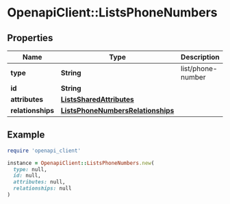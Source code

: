 # OpenapiClient::ListsPhoneNumbers

## Properties

| Name | Type | Description | Notes |
| ---- | ---- | ----------- | ----- |
| **type** | **String** | list/phone-number | [optional] |
| **id** | **String** |  | [optional] |
| **attributes** | [**ListsSharedAttributes**](ListsSharedAttributes.md) |  | [optional] |
| **relationships** | [**ListsPhoneNumbersRelationships**](ListsPhoneNumbersRelationships.md) |  | [optional] |

## Example

```ruby
require 'openapi_client'

instance = OpenapiClient::ListsPhoneNumbers.new(
  type: null,
  id: null,
  attributes: null,
  relationships: null
)
```

